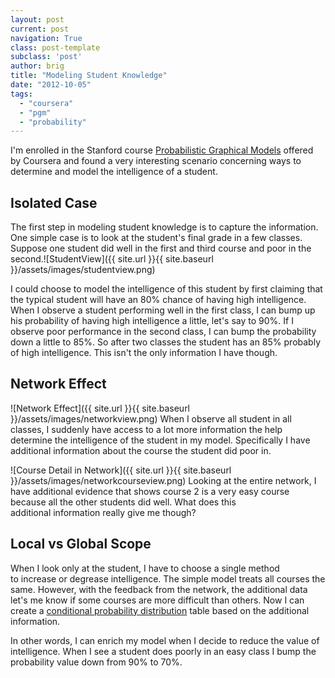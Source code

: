 ```yaml
---
layout: post
current: post
navigation: True
class: post-template
subclass: 'post'
author: brig
title: "Modeling Student Knowledge"
date: "2012-10-05"
tags:
  - "coursera"
  - "pgm"
  - "probability"
---
```


I'm enrolled in the Stanford course [Probabilistic Graphical Models](https://www.coursera.org/course/pgm) offered by Coursera and found a very interesting scenario concerning ways to determine and model the intelligence of a student.

## Isolated Case

The first step in modeling student knowledge is to capture the information. One simple case is to look at the student's final grade in a few classes. Suppose one student did well in the first and third course and poor in the second.![StudentView]({{ site.url }}{{ site.baseurl }}/assets/images/studentview.png)

I could choose to model the intelligence of this student by first claiming that the typical student will have an 80% chance of having high intelligence. When I observe a student performing well in the first class, I can bump up his probability of having high intelligence a little, let's say to 90%. If I observe poor performance in the second class, I can bump the probability down a little to 85%. So after two classes the student has an 85% probably of high intelligence. This isn't the only information I have though.

## Network Effect

![Network Effect]({{ site.url }}{{ site.baseurl }}/assets/images/networkview.png)
When I observe all student in all classes, I suddenly have access to a lot more information the help determine the intelligence of the student in my model. Specifically I have additional information about the course the student did poor in.

![Course Detail in Network]({{ site.url }}{{ site.baseurl }}/assets/images/networkcourseview.png)
Looking at the entire network, I have additional evidence that shows course 2 is a very easy course because all the other students did well. What does this additional information really give me though?

## Local vs Global Scope

When I look only at the student, I have to choose a single method to increase or degrease intelligence. The simple model treats all courses the same. However, with the feedback from the network, the additional data let's me know if some courses are more difficult than others. Now I can create a [conditional probability distribution](http://en.wikipedia.org/wiki/Marginal_distribution) table based on the additional information.

In other words, I can enrich my model when I decide to reduce the value of intelligence. When I see a student does poorly in an easy class I bump the probability value down from 90% to 70%.
